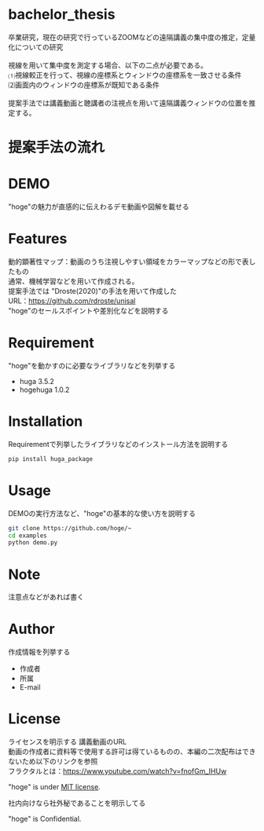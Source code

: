 
# bachelor_thesis

卒業研究，現在の研究で行っているZOOMなどの遠隔講義の集中度の推定，定量化についての研究<br>
<br>
視線を用いて集中度を測定する場合、以下の二点が必要である。<br>
⑴視線較正を行って、視線の座標系とウィンドウの座標系を一致させる条件<br>
⑵画面内のウィンドウの座標系が既知である条件<br>
<br>
提案手法では講義動画と聴講者の注視点を用いて遠隔講義ウィンドウの位置を推定する。<br>



# 提案手法の流れ


# DEMO

"hoge"の魅力が直感的に伝えわるデモ動画や図解を載せる

# Features
動的顕著性マップ：動画のうち注視しやすい領域をカラーマップなどの形で表したもの<br>
通常、機械学習などを用いて作成される。<br>
提案手法では "Droste(2020)"の手法を用いて作成した<br>
URL：https://github.com/rdroste/unisal<br>
"hoge"のセールスポイントや差別化などを説明する

# Requirement

"hoge"を動かすのに必要なライブラリなどを列挙する

* huga 3.5.2
* hogehuga 1.0.2

# Installation

Requirementで列挙したライブラリなどのインストール方法を説明する

```bash
pip install huga_package
```

# Usage

DEMOの実行方法など、"hoge"の基本的な使い方を説明する

```bash
git clone https://github.com/hoge/~
cd examples
python demo.py
```

# Note

注意点などがあれば書く

# Author

作成情報を列挙する

* 作成者
* 所属
* E-mail

# License
ライセンスを明示する
講義動画のURL<br>
動画の作成者に資料等で使用する許可は得ているものの、本編の二次配布はできないため以下のリンクを参照<br>
フラクタルとは：https://www.youtube.com/watch?v=fnofGm_IHUw


"hoge" is under [MIT license](https://en.wikipedia.org/wiki/MIT_License).

社内向けなら社外秘であることを明示してる

"hoge" is Confidential.
